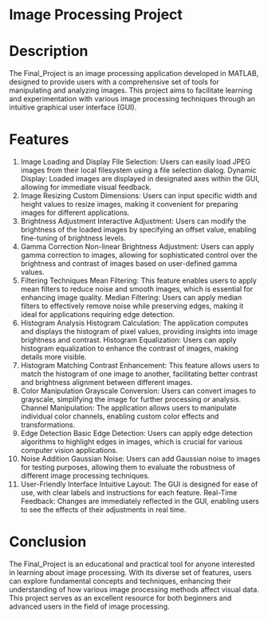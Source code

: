 # Image Processing Project
# Description
The Final_Project is an image processing application developed in MATLAB, designed to provide users with a comprehensive set of tools for manipulating and analyzing images. This project aims to facilitate learning and experimentation with various image processing techniques through an intuitive graphical user interface (GUI).

# Features
1. Image Loading and Display
File Selection: Users can easily load JPEG images from their local filesystem using a file selection dialog.
Dynamic Display: Loaded images are displayed in designated axes within the GUI, allowing for immediate visual feedback.
2. Image Resizing
Custom Dimensions: Users can input specific width and height values to resize images, making it convenient for preparing images for different applications.
3. Brightness Adjustment
Interactive Adjustment: Users can modify the brightness of the loaded images by specifying an offset value, enabling fine-tuning of brightness levels.
4. Gamma Correction
Non-linear Brightness Adjustment: Users can apply gamma correction to images, allowing for sophisticated control over the brightness and contrast of images based on user-defined gamma values.
5. Filtering Techniques
Mean Filtering: This feature enables users to apply mean filters to reduce noise and smooth images, which is essential for enhancing image quality.
Median Filtering: Users can apply median filters to effectively remove noise while preserving edges, making it ideal for applications requiring edge detection.
6. Histogram Analysis
Histogram Calculation: The application computes and displays the histogram of pixel values, providing insights into image brightness and contrast.
Histogram Equalization: Users can apply histogram equalization to enhance the contrast of images, making details more visible.
7. Histogram Matching
Contrast Enhancement: This feature allows users to match the histogram of one image to another, facilitating better contrast and brightness alignment between different images.
8. Color Manipulation
Grayscale Conversion: Users can convert images to grayscale, simplifying the image for further processing or analysis.
Channel Manipulation: The application allows users to manipulate individual color channels, enabling custom color effects and transformations.
9. Edge Detection
Basic Edge Detection: Users can apply edge detection algorithms to highlight edges in images, which is crucial for various computer vision applications.
10. Noise Addition
Gaussian Noise: Users can add Gaussian noise to images for testing purposes, allowing them to evaluate the robustness of different image processing techniques.
11. User-Friendly Interface
Intuitive Layout: The GUI is designed for ease of use, with clear labels and instructions for each feature.
Real-Time Feedback: Changes are immediately reflected in the GUI, enabling users to see the effects of their adjustments in real time.
# Conclusion
The Final_Project is an educational and practical tool for anyone interested in learning about image processing. With its diverse set of features, users can explore fundamental concepts and techniques, enhancing their understanding of how various image processing methods affect visual data. This project serves as an excellent resource for both beginners and advanced users in the field of image processing.

